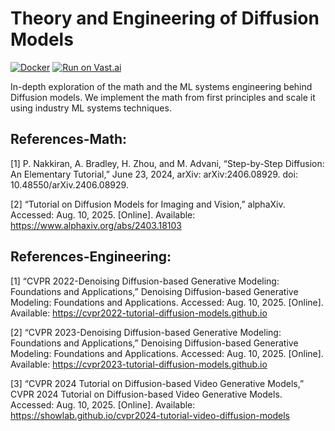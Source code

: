 # Theory and Engineering of Diffusion Models

[![Docker](https://github.com/vipulSharma18/Exploring_Diffusion_with_LoRA/actions/workflows/docker-publish.yml/badge.svg)](https://github.com/vipulSharma18/Exploring_Diffusion_with_LoRA/actions/workflows/docker-publish.yml) [![Run on Vast.ai](https://img.shields.io/badge/Run_on-Vast.ai-purple?logo=google-cloud&logoColor=white)](https://cloud.vast.ai/?ref_id=288801&template_id=912660429efc8b3a1d7bd2fd56b09448)

In-depth exploration of the math and the ML systems engineering behind Diffusion models. We implement the math from first principles and scale it using industry ML systems techniques.

## References-Math:

[1] P. Nakkiran, A. Bradley, H. Zhou, and M. Advani, “Step-by-Step Diffusion: An Elementary Tutorial,” June 23, 2024, arXiv: arXiv:2406.08929. doi: 10.48550/arXiv.2406.08929.

[2] “Tutorial on Diffusion Models for Imaging and Vision,” alphaXiv. Accessed: Aug. 10, 2025. [Online]. Available: https://www.alphaxiv.org/abs/2403.18103

## References-Engineering:

[1] “CVPR 2022-Denoising Diffusion-based Generative Modeling: Foundations and Applications,” Denoising Diffusion-based Generative Modeling: Foundations and Applications. Accessed: Aug. 10, 2025. [Online]. Available: https://cvpr2022-tutorial-diffusion-models.github.io

[2] “CVPR 2023-Denoising Diffusion-based Generative Modeling: Foundations and Applications,” Denoising Diffusion-based Generative Modeling: Foundations and Applications. Accessed: Aug. 10, 2025. [Online]. Available: https://cvpr2023-tutorial-diffusion-models.github.io

[3] “CVPR 2024 Tutorial on Diffusion-based Video Generative Models,” CVPR 2024 Tutorial on Diffusion-based Video Generative Models. Accessed: Aug. 10, 2025. [Online]. Available: https://showlab.github.io/cvpr2024-tutorial-video-diffusion-models
